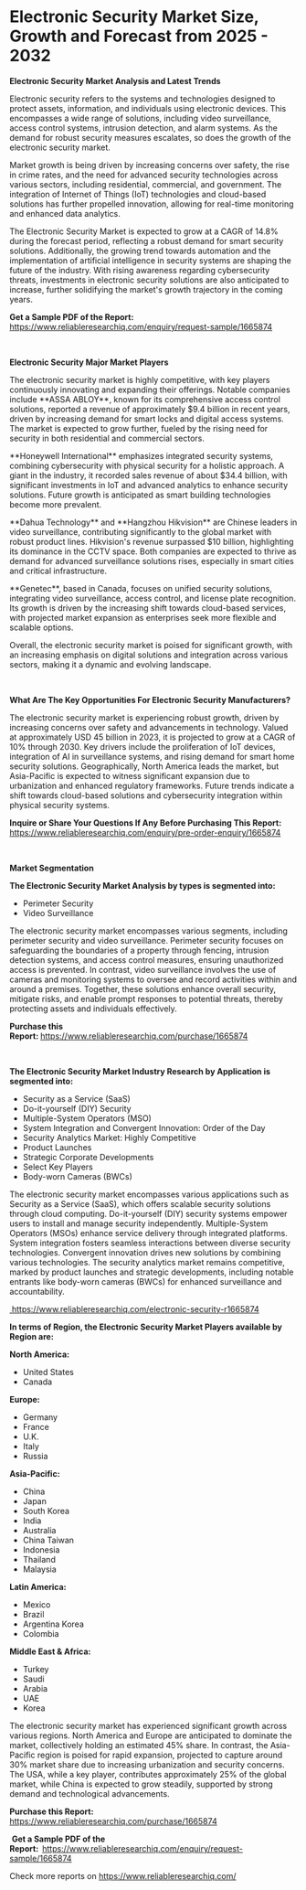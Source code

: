 <p><h1>Electronic Security Market Size, Growth and Forecast from 2025 - 2032</h1></p><p><strong>Electronic Security Market Analysis and Latest Trends</strong></p>
<p><p>Electronic security refers to the systems and technologies designed to protect assets, information, and individuals using electronic devices. This encompasses a wide range of solutions, including video surveillance, access control systems, intrusion detection, and alarm systems. As the demand for robust security measures escalates, so does the growth of the electronic security market.</p><p>Market growth is being driven by increasing concerns over safety, the rise in crime rates, and the need for advanced security technologies across various sectors, including residential, commercial, and government. The integration of Internet of Things (IoT) technologies and cloud-based solutions has further propelled innovation, allowing for real-time monitoring and enhanced data analytics.</p><p>The Electronic Security Market is expected to grow at a CAGR of 14.8% during the forecast period, reflecting a robust demand for smart security solutions. Additionally, the growing trend towards automation and the implementation of artificial intelligence in security systems are shaping the future of the industry. With rising awareness regarding cybersecurity threats, investments in electronic security solutions are also anticipated to increase, further solidifying the market's growth trajectory in the coming years.</p></p>
<p><strong>Get a Sample PDF of the Report:&nbsp;</strong> <a href="https://www.reliableresearchiq.com/enquiry/request-sample/1665874?utm_campaign=2299&utm_medium=2&utm_source=Github&utm_content=ia&utm_term=08042025&utm_id=electronic-security">https://www.reliableresearchiq.com/enquiry/request-sample/1665874</a></p>
<p>&nbsp;</p>
<p><strong>Electronic Security Major Market Players</strong></p>
<p><p>The electronic security market is highly competitive, with key players continuously innovating and expanding their offerings. Notable companies include **ASSA ABLOY**, known for its comprehensive access control solutions, reported a revenue of approximately $9.4 billion in recent years, driven by increasing demand for smart locks and digital access systems. The market is expected to grow further, fueled by the rising need for security in both residential and commercial sectors.</p><p>**Honeywell International** emphasizes integrated security systems, combining cybersecurity with physical security for a holistic approach. A giant in the industry, it recorded sales revenue of about $34.4 billion, with significant investments in IoT and advanced analytics to enhance security solutions. Future growth is anticipated as smart building technologies become more prevalent.</p><p>**Dahua Technology** and **Hangzhou Hikvision** are Chinese leaders in video surveillance, contributing significantly to the global market with robust product lines. Hikvision's revenue surpassed $10 billion, highlighting its dominance in the CCTV space. Both companies are expected to thrive as demand for advanced surveillance solutions rises, especially in smart cities and critical infrastructure.</p><p>**Genetec**, based in Canada, focuses on unified security solutions, integrating video surveillance, access control, and license plate recognition. Its growth is driven by the increasing shift towards cloud-based services, with projected market expansion as enterprises seek more flexible and scalable options.</p><p>Overall, the electronic security market is poised for significant growth, with an increasing emphasis on digital solutions and integration across various sectors, making it a dynamic and evolving landscape.</p></p>
<p>&nbsp;</p>
<p><strong>What Are The Key Opportunities For Electronic Security Manufacturers?</strong></p>
<p><p>The electronic security market is experiencing robust growth, driven by increasing concerns over safety and advancements in technology. Valued at approximately USD 45 billion in 2023, it is projected to grow at a CAGR of 10% through 2030. Key drivers include the proliferation of IoT devices, integration of AI in surveillance systems, and rising demand for smart home security solutions. Geographically, North America leads the market, but Asia-Pacific is expected to witness significant expansion due to urbanization and enhanced regulatory frameworks. Future trends indicate a shift towards cloud-based solutions and cybersecurity integration within physical security systems.</p></p>
<p><strong>Inquire or Share Your Questions If Any Before Purchasing This Report:</strong> <a href="https://www.reliableresearchiq.com/enquiry/pre-order-enquiry/1665874?utm_campaign=2299&utm_medium=2&utm_source=Github&utm_content=ia&utm_term=08042025&utm_id=electronic-security">https://www.reliableresearchiq.com/enquiry/pre-order-enquiry/1665874</a></p>
<p>&nbsp;</p>
<p><strong>Market Segmentation</strong></p>
<p><strong>The Electronic Security Market Analysis by types is segmented into:</strong></p>
<p><ul><li>Perimeter Security</li><li>Video Surveillance</li></ul></p>
<p><p>The electronic security market encompasses various segments, including perimeter security and video surveillance. Perimeter security focuses on safeguarding the boundaries of a property through fencing, intrusion detection systems, and access control measures, ensuring unauthorized access is prevented. In contrast, video surveillance involves the use of cameras and monitoring systems to oversee and record activities within and around a premises. Together, these solutions enhance overall security, mitigate risks, and enable prompt responses to potential threats, thereby protecting assets and individuals effectively.</p></p>
<p><strong>Purchase this Report:&nbsp;</strong><a href="https://www.reliableresearchiq.com/purchase/1665874?utm_campaign=2299&utm_medium=2&utm_source=Github&utm_content=ia&utm_term=08042025&utm_id=electronic-security">https://www.reliableresearchiq.com/purchase/1665874</a></p>
<p>&nbsp;</p>
<p><strong>The Electronic Security Market Industry Research by Application is segmented into:</strong></p>
<p><ul><li>Security as a Service (SaaS)</li><li>Do-it-yourself (DIY) Security</li><li>Multiple-System Operators (MSO)</li><li>System Integration and Convergent Innovation: Order of the Day</li><li>Security Analytics Market: Highly Competitive</li><li>Product Launches</li><li>Strategic Corporate Developments</li><li>Select Key Players</li><li>Body-worn Cameras (BWCs)</li></ul></p>
<p><p>The electronic security market encompasses various applications such as Security as a Service (SaaS), which offers scalable security solutions through cloud computing. Do-it-yourself (DIY) security systems empower users to install and manage security independently. Multiple-System Operators (MSOs) enhance service delivery through integrated platforms. System integration fosters seamless interactions between diverse security technologies. Convergent innovation drives new solutions by combining various technologies. The security analytics market remains competitive, marked by product launches and strategic developments, including notable entrants like body-worn cameras (BWCs) for enhanced surveillance and accountability.</p></p>
<p><a href="https://www.reliableresearchiq.com/electronic-security-r1665874?utm_campaign=2299&utm_medium=2&utm_source=Github&utm_content=ia&utm_term=08042025&utm_id=electronic-security">&nbsp;https://www.reliableresearchiq.com/electronic-security-r1665874</a></p>
<p><strong>In terms of Region, the Electronic Security Market Players available by Region are:</strong></p>
<p>
    <p> <strong> North America: </strong>
        <ul>
            <li>United States</li>
            <li>Canada</li>
        </ul>
        </p> 
    <p> <strong> Europe: </strong>
        <ul>
            <li>Germany</li>
            <li>France</li>
            <li>U.K.</li>
            <li>Italy</li>
            <li>Russia</li>
        </ul>
        </p> 
    <p> <strong> Asia-Pacific: </strong>
        <ul>
            <li>China</li>
            <li>Japan</li>
            <li>South Korea</li>
            <li>India</li>
            <li>Australia</li>
            <li>China Taiwan</li>
            <li>Indonesia</li>
            <li>Thailand</li>
            <li>Malaysia</li>
        </ul>
        </p> 
    <p> <strong> Latin America: </strong>
        <ul>
            <li>Mexico</li>
            <li>Brazil</li>
            <li>Argentina Korea</li>
            <li>Colombia</li>
        </ul>
        </p> 
    <p> <strong> Middle East & Africa: </strong>
        <ul>
            <li>Turkey</li>
            <li>Saudi</li>
            <li>Arabia</li>
            <li>UAE</li>
            <li>Korea</li>
        </ul>
    </p>
    </p>
<p><p>The electronic security market has experienced significant growth across various regions. North America and Europe are anticipated to dominate the market, collectively holding an estimated 45% share. In contrast, the Asia-Pacific region is poised for rapid expansion, projected to capture around 30% market share due to increasing urbanization and security concerns. The USA, while a key player, contributes approximately 25% of the global market, while China is expected to grow steadily, supported by strong demand and technological advancements.</p></p>
<p><strong>Purchase this Report: </strong><a href="https://www.reliableresearchiq.com/purchase/1665874?utm_campaign=2299&utm_medium=2&utm_source=Github&utm_content=ia&utm_term=08042025&utm_id=electronic-security">https://www.reliableresearchiq.com/purchase/1665874</a></p>
<p>&nbsp;<strong>Get a Sample PDF of the Report:&nbsp;&nbsp;</strong><a href="https://www.reliableresearchiq.com/enquiry/request-sample/1665874?utm_campaign=2299&utm_medium=2&utm_source=Github&utm_content=ia&utm_term=08042025&utm_id=electronic-security">https://www.reliableresearchiq.com/enquiry/request-sample/1665874</a></p>
<p><strong></strong></p>
<p>Check more reports on <a href="https://www.reliableresearchiq.com/?utm_campaign=2299&utm_medium=2&utm_source=Github&utm_content=ia&utm_term=08042025&utm_id=electronic-security">https://www.reliableresearchiq.com/</a></p>